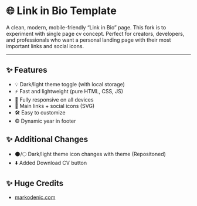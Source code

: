 # 🌐 Link in Bio Template

A clean, modern, mobile-friendly “Link in Bio” page.
This fork is to experiment with single page cv concept.
Perfect for creators, developers, and professionals who want a personal landing page with their most important links and social icons.

---

## ✨ Features

- 💡 Dark/light theme toggle (with local storage)
- ⚡ Fast and lightweight (pure HTML, CSS, JS)
- 📱 Fully responsive on all devices
- 🔗 Main links + social icons (SVG)
- 🛠 Easy to customize
- © Dynamic year in footer

## ✨ Additional Changes

- 🌑/🌕 Dark/light theme icon changes with theme (Repositoned)
- ⬇️ Added Download CV button 

## ✨ Huge Credits 
- [markodenic.com](https://github.com/markodenic/links)

